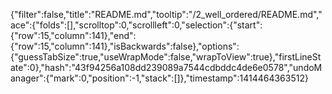 {"filter":false,"title":"README.md","tooltip":"/2_well_ordered/README.md","ace":{"folds":[],"scrolltop":0,"scrollleft":0,"selection":{"start":{"row":15,"column":141},"end":{"row":15,"column":141},"isBackwards":false},"options":{"guessTabSize":true,"useWrapMode":false,"wrapToView":true},"firstLineState":0},"hash":"43f94256a108dd239089a7544cdbddc4de6e0578","undoManager":{"mark":0,"position":-1,"stack":[]},"timestamp":1414464363512}